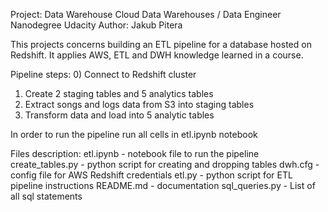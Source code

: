 Project: Data Warehouse
Cloud Data Warehouses / Data Engineer Nanodegree
Udacity
Author: Jakub Pitera

This projects concerns building an ETL pipeline for a database hosted on Redshift. It applies AWS, ETL and DWH knowledge learned in a course. 

Pipeline steps: 
0) Connect to Redshift cluster
1) Create 2 staging tables and 5 analytics tables
2) Extract songs and logs data from S3 into staging tables
3) Transform data and load into 5 analytic tables

In order to run the pipeline run all cells in etl.ipynb notebook

Files description:
etl.ipynb - notebook file to run the pipeline
create_tables.py - python script for creating and dropping tables
dwh.cfg - config file for AWS Redshift credentials
etl.py - python script for ETL pipeline instructions
README.md - documentation
sql_queries.py - List of all sql statements